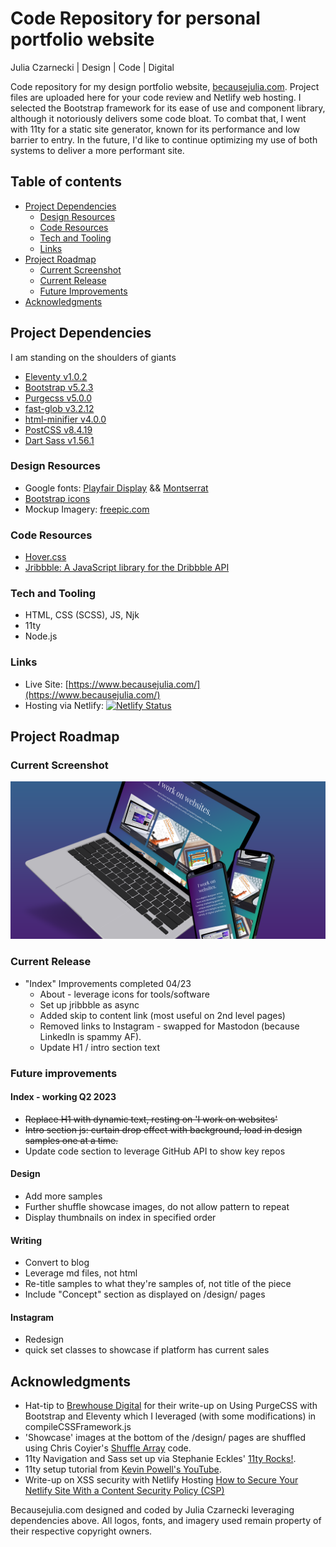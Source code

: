 # Code Repository for personal portfolio website

Julia Czarnecki | Design | Code | Digital

Code repository for my design portfolio website, [becausejulia.com](https://www.becausejulia.com). Project files are uploaded here for your code review and Netlify web hosting. I selected the Bootstrap framework for its ease of use and component library, although it notoriously delivers some code bloat. To combat that, I went with 11ty for a static site generator, known for its performance and low barrier to entry. In the future, I'd like to continue optimizing my use of both systems to deliver a more performant site.

## Table of contents

- [Project Dependencies](#project-dependencies)
  - [Design Resources](#design-resources)
  - [Code Resources](#code-resources)
  - [Tech and Tooling](#tech-and-tooling)
  - [Links](#links)
- [Project Roadmap](#project-roadmap)
  - [Current Screenshot](#current-screenshot)
  - [Current Release](#current-release)
  - [Future Improvements](#future-improvements)
- [Acknowledgments](#acknowledgments)

## Project Dependencies

I am standing on the shoulders of giants

- [Eleventy v1.0.2](https://www.11ty.dev/)
- [Bootstrap v5.2.3](https://getbootstrap.com/)
- [Purgecss v5.0.0](https://purgecss.com/)
- [fast-glob v3.2.12](https://www.npmjs.com/package/fast-glob/)
- [html-minifier v4.0.0](https://www.npmjs.com/package/html-minifier/)
- [PostCSS v8.4.19](https://postcss.org/)
- [Dart Sass v1.56.1](https://www.npmjs.com/package/sass/)

### Design Resources

- Google fonts: [Playfair Display](https://fonts.google.com/specimen/Playfair+Display) && [Montserrat](https://fonts.google.com/specimen/Montserrat)
- [Bootstrap icons](https://icons.getbootstrap.com/)
- Mockup Imagery: [freepic.com](https://www.freepik.com/)

### Code Resources

- [Hover.css](https://ianlunn.github.io/Hover/)
- [Jribbble: A JavaScript library for the Dribbble API](https://github.com/tylergaw/jribbble)

### Tech and Tooling

- HTML, CSS (SCSS), JS, Njk
- 11ty
- Node.js

### Links

- Live Site: [https://www.becausejulia.com/](https://www.becausejulia.com/)
- Hosting via Netlify: [![Netlify Status](https://api.netlify.com/api/v1/badges/38436d76-e0a4-4743-8172-da45f07cc387/deploy-status)](https://app.netlify.com/sites/hopeful-kilby-bb0e86/deploys)

## Project Roadmap

### Current Screenshot

![Current Screenshot](screenshot.png?raw=true)

### Current Release

- "Index" Improvements completed 04/23
  - About - leverage icons for tools/software
  - Set up jribbble as async
  - Added skip to content link (most useful on 2nd level pages)
  - Removed links to Instagram - swapped for Mastodon (because LinkedIn is spammy AF).
  - Update H1 / intro section text

### Future improvements

#### Index - working Q2 2023

- ~~Replace H1 with dynamic text, resting on 'I work on websites'~~
- ~~Intro section js: curtain drop effect with background, load in design samples one at a time.~~
- Update code section to leverage GitHub API to show key repos

#### Design

- Add more samples
- Further shuffle showcase images, do not allow pattern to repeat
- Display thumbnails on index in specified order

#### Writing

- Convert to blog
- Leverage md files, not html
- Re-title samples to what they're samples of, not title of the piece
- Include "Concept" section as displayed on /design/ pages

#### Instagram

- Redesign
- quick set classes to showcase if platform has current sales

## Acknowledgments

- Hat-tip to [Brewhouse Digital](https://dev.to/brewhousedigital/using-purgecss-with-bootstrap-and-eleventy-j7p) for their write-up on Using PurgeCSS with Bootstrap and Eleventy which I leveraged (with some modifications) in compileCSSFramework.js
- 'Showcase' images at the bottom of the /design/ pages are shuffled using Chris Coyier's [Shuffle Array](https://css-tricks.com/snippets/javascript/shuffle-array/) code.
- 11ty Navigation and Sass set up via Stephanie Eckles' [11ty Rocks!](https://11ty.rocks/).
- 11ty setup tutorial from [Kevin Powell's YouTube](https://www.youtube.com/watch?v=4wD00RT6d-g&ab_channel=KevinPowell).
- Write-up on XSS security with Netlify Hosting [How to Secure Your Netlify Site With a Content Security Policy (CSP)](https://danurbanowicz.com/posts/2022/11/02/secure-your-netlify-site-with-csp/)

Becausejulia.com designed and coded by Julia Czarnecki leveraging dependencies above. All logos, fonts, and imagery used remain property of their respective copyright owners.
